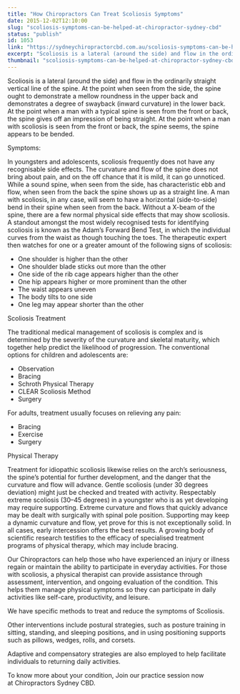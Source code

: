 ```yaml
---
title: "How Chiropractors Can Treat Scoliosis Symptoms"
date: 2015-12-02T12:10:00
slug: "scoliosis-symptoms-can-be-helped-at-chiropractor-sydney-cbd"
status: "publish"
id: 1053
link: "https://sydneychiropractorcbd.com.au/scoliosis-symptoms-can-be-helped-at-chiropractor-sydney-cbd/"
excerpt: "Scoliosis is a lateral (around the side) and flow in the ordinarily straight vertical line of the spine. At the point when seen from the side, the spine ought to demonstrate a mellow roundness in the upper back and demonstrates a degree of swayback (inward curvature) in the lower back. At the point when a […]"
thumbnail: "scoliosis-symptoms-can-be-helped-at-chiropractor-sydney-cbd.jpg"
---
```


Scoliosis is a lateral (around the side) and flow in the ordinarily straight vertical line of the spine. At the point when seen from the side, the spine ought to demonstrate a mellow roundness in the upper back and demonstrates a degree of swayback (inward curvature) in the lower back. At the point when a man with a typical spine is seen from the front or back, the spine gives off an impression of being straight. At the point when a man with scoliosis is seen from the front or back, the spine seems, the spine appears to be bended.

Symptoms:

In youngsters and adolescents, scoliosis frequently does not have any recognisable side effects. The curvature and flow of the spine does not bring about pain, and on the off chance that it is mild, it can go unnoticed. While a sound spine, when seen from the side, has characteristic ebb and flow, when seen from the back the spine shows up as a straight line. A man with scoliosis, in any case, will seem to have a horizontal (side-to-side) bend in their spine when seen from the back. Without a X-beam of the spine, there are a few normal physical side effects that may show scoliosis. A standout amongst the most widely recognised tests for identifying scoliosis is known as the Adam’s Forward Bend Test, in which the individual curves from the waist as though touching the toes. The therapeutic expert then watches for one or a greater amount of the following signs of scoliosis:

- One shoulder is higher than the other
- One shoulder blade sticks out more than the other
- One side of the rib cage appears higher than the other
- One hip appears higher or more prominent than the other
- The waist appears uneven
- The body tilts to one side
- One leg may appear shorter than the other

Scoliosis Treatment

The traditional medical management of scoliosis is complex and is determined by the severity of the curvature and skeletal maturity, which together help predict the likelihood of progression. The conventional options for children and adolescents are:

- Observation
- Bracing
- Schroth Physical Therapy
- CLEAR Scoliosis Method
- Surgery

For adults, treatment usually focuses on relieving any pain:

- Bracing
- Exercise
- Surgery

Physical Therapy

Treatment for idiopathic scoliosis likewise relies on the arch’s seriousness, the spine’s potential for further development, and the danger that the curvature and flow will advance. Gentle scoliosis (under 30 degrees deviation) might just be checked and treated with activity. Respectably extreme scoliosis (30–45 degrees) in a youngster who is as yet developing may require supporting. Extreme curvature and flows that quickly advance may be dealt with surgically with spinal pole position. Supporting may keep a dynamic curvature and flow, yet prove for this is not exceptionally solid. In all cases, early intercession offers the best results. A growing body of scientific research testifies to the efficacy of specialised treatment programs of physical therapy, which may include bracing.

Our Chiropractors can help those who have experienced an injury or illness regain or maintain the ability to participate in everyday activities. For those with scoliosis, a physical therapist can provide assistance through assessment, intervention, and ongoing evaluation of the condition. This helps them manage physical symptoms so they can participate in daily activities like self-care, productivity, and leisure.

We have specific methods to treat and reduce the symptoms of Scoliosis.

Other interventions include postural strategies, such as posture training in sitting, standing, and sleeping positions, and in using positioning supports such as pillows, wedges, rolls, and corsets.

Adaptive and compensatory strategies are also employed to help facilitate individuals to returning daily activities.

To know more about your condition, Join our practice session now at Chiropractors Sydney CBD.
